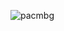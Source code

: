 ![pacmbg](https://user-images.githubusercontent.com/76182416/163697611-9561109b-9415-45c9-a5e4-c8001c06b729.gif)
